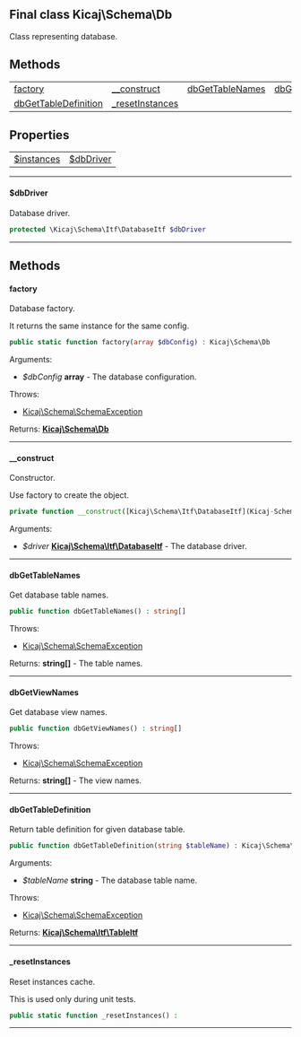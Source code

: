 ## Final class Kicaj\Schema\Db
Class representing database.

## Methods

|                                                |                                                |                                                |                                                |
| ---------------------------------------------- | ---------------------------------------------- | ---------------------------------------------- | ---------------------------------------------- |
|              [factory](#factory)               |          [__construct](#__construct)           |      [dbGetTableNames](#dbgettablenames)       |       [dbGetViewNames](#dbgetviewnames)        |
| [dbGetTableDefinition](#dbgettabledefinition)  |      [_resetInstances](#_resetinstances)       |                     [](#)                      |                     [](#)                      |

## Properties

|                            |                            |
| -------------------------- | -------------------------- |
|  [$instances](#instances)  |   [$dbDriver](#dbdriver)   |

-------

#### $dbDriver
Database driver.

```php
protected \Kicaj\Schema\Itf\DatabaseItf $dbDriver
```

-------
## Methods
#### factory
Database factory.

It returns the same instance for the same config.
```php
public static function factory(array $dbConfig) : Kicaj\Schema\Db
```
Arguments:
- _$dbConfig_ **array** - The database configuration.

Throws:
- [Kicaj\Schema\SchemaException](Kicaj-Schema-SchemaException.md)

Returns: **[Kicaj\Schema\Db](Kicaj-Schema-Db.md)**

-------
#### __construct
Constructor.

Use factory to create the object.
```php
private function __construct([Kicaj\Schema\Itf\DatabaseItf](Kicaj-Schema-Itf-DatabaseItf.md) $driver) : 
```
Arguments:
- _$driver_ **[Kicaj\Schema\Itf\DatabaseItf](Kicaj-Schema-Itf-DatabaseItf.md)** - The database driver.

-------
#### dbGetTableNames
Get database table names.
```php
public function dbGetTableNames() : string[]
```

Throws:
- [Kicaj\Schema\SchemaException](Kicaj-Schema-SchemaException.md)

Returns: **string[]** - The table names.

-------
#### dbGetViewNames
Get database view names.
```php
public function dbGetViewNames() : string[]
```

Throws:
- [Kicaj\Schema\SchemaException](Kicaj-Schema-SchemaException.md)

Returns: **string[]** - The view names.

-------
#### dbGetTableDefinition
Return table definition for given database table.
```php
public function dbGetTableDefinition(string $tableName) : Kicaj\Schema\Itf\TableItf
```
Arguments:
- _$tableName_ **string** - The database table name.

Throws:
- [Kicaj\Schema\SchemaException](Kicaj-Schema-SchemaException.md)

Returns: **[Kicaj\Schema\Itf\TableItf](Kicaj-Schema-Itf-TableItf.md)**

-------
#### _resetInstances
Reset instances cache.

This is used only during unit tests.
```php
public static function _resetInstances() : 
```

-------
